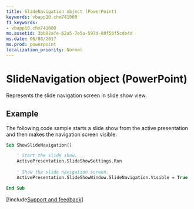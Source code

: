 ```yaml
---
title: SlideNavigation object (PowerPoint)
keywords: vbapp10.chm741000
f1_keywords:
- vbapp10.chm741000
ms.assetid: 3bb82afe-62a5-7e5a-597d-80f56f5cde4d
ms.date: 06/08/2017
ms.prod: powerpoint
localization_priority: Normal
---
```



# SlideNavigation object (PowerPoint)

Represents the slide navigation screen in slide show view.


## Example

The following code sample starts a slide show from the active presentation and then makes the navigation screen visible.


```vb
Sub ShowSlideNavigation()

    ' Start the slide show.
    ActivePresentation.SlideShowSettings.Run
    
    ' Show the slide navigation screen.
    ActivePresentation.SlideShowWindow.SlideNavigation.Visible = True

End Sub
```

[!include[Support and feedback](~/includes/feedback-boilerplate.md)]